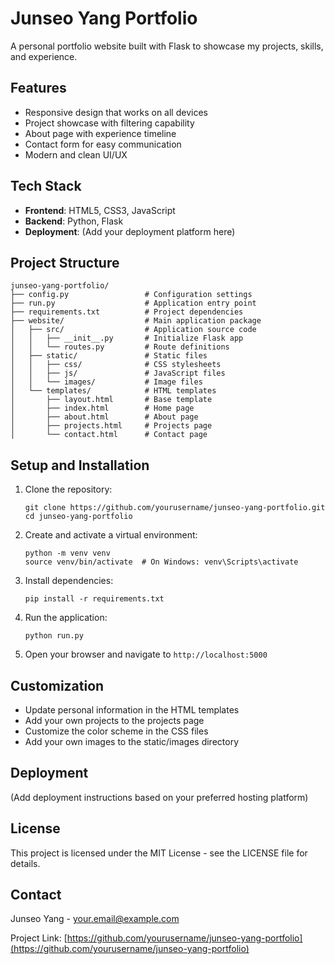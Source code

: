 # Junseo Yang Portfolio

A personal portfolio website built with Flask to showcase my projects, skills, and experience.

## Features

- Responsive design that works on all devices
- Project showcase with filtering capability
- About page with experience timeline
- Contact form for easy communication
- Modern and clean UI/UX

## Tech Stack

- **Frontend**: HTML5, CSS3, JavaScript
- **Backend**: Python, Flask
- **Deployment**: (Add your deployment platform here)

## Project Structure

```
junseo-yang-portfolio/
├── config.py                 # Configuration settings
├── run.py                    # Application entry point
├── requirements.txt          # Project dependencies
├── website/                  # Main application package
│   ├── src/                  # Application source code
│   │   ├── __init__.py       # Initialize Flask app
│   │   └── routes.py         # Route definitions
│   ├── static/               # Static files
│   │   ├── css/              # CSS stylesheets
│   │   ├── js/               # JavaScript files
│   │   └── images/           # Image files
│   └── templates/            # HTML templates
│       ├── layout.html       # Base template
│       ├── index.html        # Home page
│       ├── about.html        # About page
│       ├── projects.html     # Projects page
│       └── contact.html      # Contact page
```

## Setup and Installation

1. Clone the repository:
   ```
   git clone https://github.com/yourusername/junseo-yang-portfolio.git
   cd junseo-yang-portfolio
   ```

2. Create and activate a virtual environment:
   ```
   python -m venv venv
   source venv/bin/activate  # On Windows: venv\Scripts\activate
   ```

3. Install dependencies:
   ```
   pip install -r requirements.txt
   ```

4. Run the application:
   ```
   python run.py
   ```

5. Open your browser and navigate to `http://localhost:5000`

## Customization

- Update personal information in the HTML templates
- Add your own projects to the projects page
- Customize the color scheme in the CSS files
- Add your own images to the static/images directory

## Deployment

(Add deployment instructions based on your preferred hosting platform)

## License

This project is licensed under the MIT License - see the LICENSE file for details.

## Contact

Junseo Yang - [your.email@example.com](mailto:your.email@example.com)

Project Link: [https://github.com/yourusername/junseo-yang-portfolio](https://github.com/yourusername/junseo-yang-portfolio)
